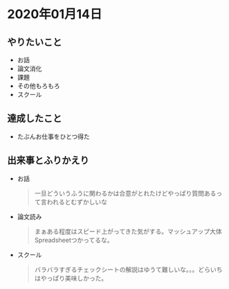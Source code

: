 # 2020年01月14日

## やりたいこと

- お話
- 論文消化
- 課題
- その他もろもろ
- スクール

## 達成したこと

- たぶんお仕事をひとつ得た

## 出来事とふりかえり

- お話
  > 一旦どういうふうに関わるかは合意がとれたけどやっぱり質問あるって言われるとむずかしいな
- 論文読み
  > まぁある程度はスピード上がってきた気がする。マッシュアップ大体Spreadsheetつかってるな。
- スクール
  > バラバラすぎるチェックシートの解説はゆうて難しいな。。。どらいちはやっぱり美味しかった。
